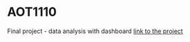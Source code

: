 # AOT1110
Final project - data analysis with dashboard 
[link to the project](https://public.tableau.com/views/LesRHchezlacieABC_16809907240820/LesRHchezlacieABC?:language=en-US&:display_count=n&:origin=viz_share_link)
